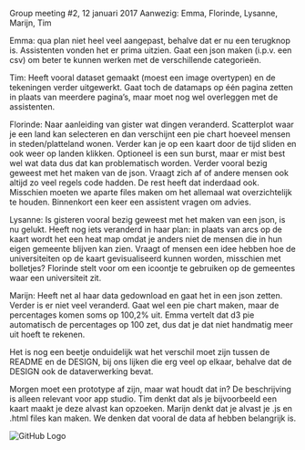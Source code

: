 Group meeting #2, 12 januari 2017
Aanwezig: Emma, Florinde, Lysanne, Marijn, Tim

Emma: qua plan niet heel veel aangepast, behalve dat er nu een terugknop is. Assistenten vonden het er prima uitzien. Gaat een json maken (i.p.v. een csv) om beter te kunnen werken met de verschillende categorieën.

Tim: Heeft vooral dataset gemaakt (moest een image overtypen) en de tekeningen verder uitgewerkt. Gaat toch de datamaps op één pagina zetten in plaats van meerdere pagina’s, maar moet nog wel overleggen met de assistenten.

Florinde: Naar aanleiding van gister wat dingen veranderd. Scatterplot waar je een land kan selecteren en dan verschijnt een pie chart hoeveel mensen in steden/platteland wonen. Verder kan je op een kaart door de tijd sliden en ook weer op landen klikken. Optioneel is een sun burst, maar er mist best wel wat data dus dat kan problematisch worden. Verder vooral bezig geweest met het maken van de json. Vraagt zich af of andere mensen ook altijd zo veel regels code hadden. De rest heeft dat inderdaad ook. Misschien moeten we aparte files maken om het allemaal wat overzichtelijk te houden. Binnenkort een keer een assistent vragen om advies.

Lysanne: Is gisteren vooral bezig geweest met het maken van een json, is nu gelukt. Heeft nog iets veranderd in haar plan: in plaats van arcs op de kaart wordt het een heat map omdat je anders niet de mensen die in hun eigen gemeente blijven kan zien. Vraagt of mensen een idee hebben hoe de universiteiten op de kaart gevisualiseerd kunnen worden, misschien met bolletjes? Florinde stelt voor om een icoontje te gebruiken op de gemeentes waar een universiteit zit.

Marijn: Heeft net al haar data gedownload en gaat het in een json zetten. Verder is er niet veel veranderd. Gaat wel een pie chart maken, maar de percentages komen soms op 100,2% uit. Emma vertelt dat d3 pie automatisch de percentages op 100 zet, dus dat je dat niet handmatig meer uit hoeft te rekenen. 

Het is nog een beetje onduidelijk wat het verschil moet zijn tussen de README en de DESIGN, bij ons lijken die erg veel op elkaar, behalve dat de DESIGN ook de dataverwerking bevat.

Morgen moet een prototype af zijn, maar wat houdt dat in? De beschrijving is alleen relevant voor app studio. Tim denkt dat als je bijvoorbeeld een kaart maakt je deze alvast kan opzoeken. Marijn denkt dat je alvast je .js en .html files kan maken. We denken dat vooral de data af hebben belangrijk is.

![GitHub Logo](/selfies/20170112.jpg)